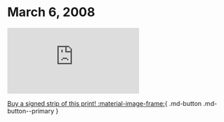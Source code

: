 # March 6, 2008

![](https://www.achewood.com/comic.php?date=03062008)

[Buy a signed strip of this print! :material-image-frame:](https://achewood-holiday-pop-up.myshopify.com/products/strip#03062008){ .md-button .md-button--primary }
